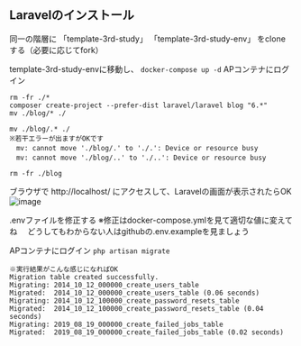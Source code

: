 ## Laravelのインストール

同一の階層に
 「template-3rd-study」
 「template-3rd-study-env」
をcloneする（必要に応じてfork）

template-3rd-study-envに移動し、
```docker-compose up -d```
APコンテナにログイン
```
rm -fr ./*
composer create-project --prefer-dist laravel/laravel blog "6.*"
mv ./blog/* ./

mv ./blog/.* ./
※若干エラーが出ますがOKです
　mv: cannot move './blog/.' to './.': Device or resource busy
　mv: cannot move './blog/..' to './..': Device or resource busy

rm -fr ./blog
```
ブラウザで
http://localhost/
にアクセスして、Laravelの画面が表示されたらOK
![image](https://user-images.githubusercontent.com/62699348/111896670-a08baf80-8a5e-11eb-8ff5-75f749928172.png)


.envファイルを修正する
※修正はdocker-compose.ymlを見て適切な値に変えてね
　どうしてもわからない人はgithubの.env.exampleを見ましょう

APコンテナにログイン
```php artisan migrate```

```
※実行結果がこんな感じになればOK
Migration table created successfully.
Migrating: 2014_10_12_000000_create_users_table
Migrated:  2014_10_12_000000_create_users_table (0.06 seconds)
Migrating: 2014_10_12_100000_create_password_resets_table
Migrated:  2014_10_12_100000_create_password_resets_table (0.04 seconds)
Migrating: 2019_08_19_000000_create_failed_jobs_table
Migrated:  2019_08_19_000000_create_failed_jobs_table (0.02 seconds)
```
